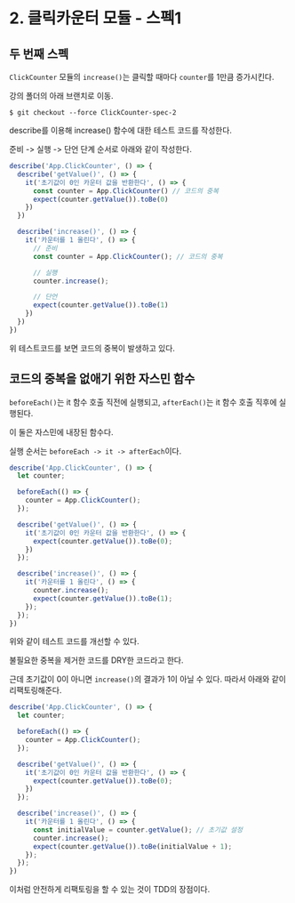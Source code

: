 # 2. 클릭카운터 모듈 - 스펙1

## 두 번째 스펙

`ClickCounter` 모듈의 `increase()`는 클릭할 때마다 `counter`를 1만큼 증가시킨다.

강의 폴더의 아래 브랜치로 이동.

```
$ git checkout --force ClickCounter-spec-2
```

describe를 이용해 increase() 함수에 대한 테스트 코드를 작성한다.

준비 -> 실행 -> 단언 단계 순서로 아래와 같이 작성한다.

```js
describe('App.ClickCounter', () => {
  describe('getValue()', () => {
    it('초기값이 0인 카운터 값을 반환한다', () => {
      const counter = App.ClickCounter() // 코드의 중복
      expect(counter.getValue()).toBe(0)
    })
  })

  describe('increase()', () => {
    it('카운터를 1 올린다', () => {
      // 준비
      const counter = App.ClickCounter(); // 코드의 중복

      // 실행
      counter.increase();

      // 단언
      expect(counter.getValue()).toBe(1)
    })
  })
})
```

위 테스트코드를 보면 코드의 중복이 발생하고 있다.

## 코드의 중복을 없애기 위한 자스민 함수

`beforeEach()`는 it 함수 호출 직전에 실행되고, `afterEach()`는 it 함수 호출 직후에 실행된다.

이 둘은 자스민에 내장된 함수다.

실행 순서는 `beforeEach -> it -> afterEach`이다.

```js
describe('App.ClickCounter', () => {
  let counter;

  beforeEach(() => {
    counter = App.ClickCounter();
  });

  describe('getValue()', () => {
    it('초기값이 0인 카운터 값을 반환한다', () => {
      expect(counter.getValue()).toBe(0);
    })
  });

  describe('increase()', () => {
    it('카운터를 1 올린다', () => {
      counter.increase();
      expect(counter.getValue()).toBe(1);
    });
  });
})
```

위와 같이 테스트 코드를 개선할 수 있다.

불필요한 중복을 제거한 코드를 DRY한 코드라고 한다.

근데 초기값이 0이 아니면 `increase()`의 결과가 1이 아닐 수 있다. 따라서 아래와 같이 리팩토링해준다.

```js
describe('App.ClickCounter', () => {
  let counter;

  beforeEach(() => {
    counter = App.ClickCounter();
  });

  describe('getValue()', () => {
    it('초기값이 0인 카운터 값을 반환한다', () => {
      expect(counter.getValue()).toBe(0);
    })
  });

  describe('increase()', () => {
    it('카운터를 1 올린다', () => {
      const initialValue = counter.getValue(); // 초기값 설정
      counter.increase();
      expect(counter.getValue()).toBe(initialValue + 1);
    });
  });
})
```

이처럼 안전하게 리팩토링을 할 수 있는 것이 TDD의 장점이다.